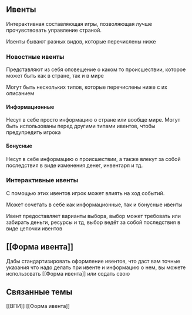 ## Ивенты
Интерактивная составляющая игры, позволяющая лучше прочувствовать управление страной. 

Ивенты бывают разных видов, которые перечислены ниже

### Новостные ивенты
Представляют из себя оповещение о каком то происшествии, которое может быть как в стране, так и в мире

Могут быть нескольких типов, которые перечислены ниже с их описанием

#### Информационные
Несут в себе просто информацию о стране или вообще мире. Могут быть использованы перед другими типами ивентов, чтобы предупредить игрока

#### Бонусные
Несут в себе информацию о происшествии, а также влекут за собой последствия в виде изменения денег, инвентаря и тд. 

### Интерактивные ивенты
С помощью этих ивентов игрок может влиять на ход событий. 

Может сочетать в себе как информационные, так и бонусные ивенты

Ивент предоставляет варианты выбора, выбор может требовать или забирать деньги, ресурсы и тд, выбор ведёт за собой последствия в виде цепочки ивентов

## [[Форма ивента]]
Дабы стандартизировать оформление ивентов, что даст вам точные указания что надо делать при ивенте и информацию о нем, вы можете использовать [[Форма ивента]] или содать свою


## Связанные темы
[[ВПИ]]
[[Форма ивента]]




























